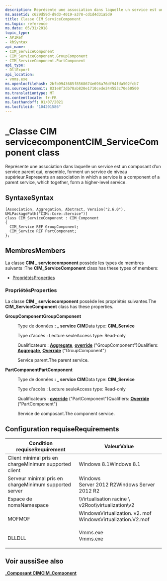 ```yaml
---
description: Représente une association dans laquelle un service est un composant d’un service parent qui, ensemble, forment un service de niveau supérieur.
ms.assetid: c629d59d-d9d3-4019-a378-cd1d4d31a5d9
title: Classe CIM_ServiceComponent
ms.topic: reference
ms.date: 05/31/2018
topic_type:
- APIRef
- kbSyntax
api_name:
- CIM_ServiceComponent
- CIM_ServiceComponent.GroupComponent
- CIM_ServiceComponent.PartComponent
api_type:
- DllExport
api_location:
- vmms.exe
ms.openlocfilehash: 2bfb9943685f8568674e696a76df94fda502fcb7
ms.sourcegitcommit: 831e8f3db78ab820e1710cede244553c70e50500
ms.translationtype: MT
ms.contentlocale: fr-FR
ms.lasthandoff: 01/07/2021
ms.locfileid: "104201586"
---
```

# <a name="cim_servicecomponent-class"></a><span data-ttu-id="61185-103">\_Classe CIM servicecomponent</span><span class="sxs-lookup"><span data-stu-id="61185-103">CIM\_ServiceComponent class</span></span>

<span data-ttu-id="61185-104">Représente une association dans laquelle un service est un composant d’un service parent qui, ensemble, forment un service de niveau supérieur.</span><span class="sxs-lookup"><span data-stu-id="61185-104">Represents an association in which a service is a component of a parent service, which together, form a higher-level service.</span></span>

## <a name="syntax"></a><span data-ttu-id="61185-105">Syntaxe</span><span class="sxs-lookup"><span data-stu-id="61185-105">Syntax</span></span>

``` syntax
[Association, Aggregation, Abstract, Version("2.6.0"), UMLPackagePath("CIM::Core::Service")]
class CIM_ServiceComponent : CIM_Component
{
  CIM_Service REF GroupComponent;
  CIM_Service REF PartComponent;
};
```

## <a name="members"></a><span data-ttu-id="61185-106">Membres</span><span class="sxs-lookup"><span data-stu-id="61185-106">Members</span></span>

<span data-ttu-id="61185-107">La classe **CIM \_ servicecomponent** possède les types de membres suivants :</span><span class="sxs-lookup"><span data-stu-id="61185-107">The **CIM\_ServiceComponent** class has these types of members:</span></span>

-   [<span data-ttu-id="61185-108">Propriétés</span><span class="sxs-lookup"><span data-stu-id="61185-108">Properties</span></span>](#properties)

### <a name="properties"></a><span data-ttu-id="61185-109">Propriétés</span><span class="sxs-lookup"><span data-stu-id="61185-109">Properties</span></span>

<span data-ttu-id="61185-110">La classe **CIM \_ servicecomponent** possède les propriétés suivantes.</span><span class="sxs-lookup"><span data-stu-id="61185-110">The **CIM\_ServiceComponent** class has these properties.</span></span>

<dl> <dt>

<span data-ttu-id="61185-111">**GroupComponent**</span><span class="sxs-lookup"><span data-stu-id="61185-111">**GroupComponent**</span></span>
</dt> <dd> <dl> <dt>

<span data-ttu-id="61185-112">Type de données **: \_ service CIM**</span><span class="sxs-lookup"><span data-stu-id="61185-112">Data type: **CIM\_Service**</span></span>
</dt> <dt>

<span data-ttu-id="61185-113">Type d'accès : Lecture seule</span><span class="sxs-lookup"><span data-stu-id="61185-113">Access type: Read-only</span></span>
</dt> <dt>

<span data-ttu-id="61185-114">Qualificateurs : [**Aggregate**](/windows/desktop/WmiSdk/standard-qualifiers), [**override**](/windows/desktop/WmiSdk/standard-qualifiers) ("GroupComponent")</span><span class="sxs-lookup"><span data-stu-id="61185-114">Qualifiers: [**Aggregate**](/windows/desktop/WmiSdk/standard-qualifiers), [**Override**](/windows/desktop/WmiSdk/standard-qualifiers) ("GroupComponent")</span></span>
</dt> </dl>

<span data-ttu-id="61185-115">Service parent.</span><span class="sxs-lookup"><span data-stu-id="61185-115">The parent service.</span></span>

</dd> <dt>

<span data-ttu-id="61185-116">**PartComponent**</span><span class="sxs-lookup"><span data-stu-id="61185-116">**PartComponent**</span></span>
</dt> <dd> <dl> <dt>

<span data-ttu-id="61185-117">Type de données **: \_ service CIM**</span><span class="sxs-lookup"><span data-stu-id="61185-117">Data type: **CIM\_Service**</span></span>
</dt> <dt>

<span data-ttu-id="61185-118">Type d'accès : Lecture seule</span><span class="sxs-lookup"><span data-stu-id="61185-118">Access type: Read-only</span></span>
</dt> <dt>

<span data-ttu-id="61185-119">Qualificateurs : [**override**](/windows/desktop/WmiSdk/standard-qualifiers) ("PartComponent")</span><span class="sxs-lookup"><span data-stu-id="61185-119">Qualifiers: [**Override**](/windows/desktop/WmiSdk/standard-qualifiers) ("PartComponent")</span></span>
</dt> </dl>

<span data-ttu-id="61185-120">Service de composant.</span><span class="sxs-lookup"><span data-stu-id="61185-120">The component service.</span></span>

</dd> </dl>

## <a name="requirements"></a><span data-ttu-id="61185-121">Configuration requise</span><span class="sxs-lookup"><span data-stu-id="61185-121">Requirements</span></span>



| <span data-ttu-id="61185-122">Condition requise</span><span class="sxs-lookup"><span data-stu-id="61185-122">Requirement</span></span> | <span data-ttu-id="61185-123">Valeur</span><span class="sxs-lookup"><span data-stu-id="61185-123">Value</span></span> |
|-------------------------------------|---------------------------------------------------------------------------------------------------------|
| <span data-ttu-id="61185-124">Client minimal pris en charge</span><span class="sxs-lookup"><span data-stu-id="61185-124">Minimum supported client</span></span><br/> | <span data-ttu-id="61185-125">Windows 8.1</span><span class="sxs-lookup"><span data-stu-id="61185-125">Windows 8.1</span></span><br/>                                                                                  |
| <span data-ttu-id="61185-126">Serveur minimal pris en charge</span><span class="sxs-lookup"><span data-stu-id="61185-126">Minimum supported server</span></span><br/> | <span data-ttu-id="61185-127">Windows Server 2012 R2</span><span class="sxs-lookup"><span data-stu-id="61185-127">Windows Server 2012 R2</span></span><br/>                                                                       |
| <span data-ttu-id="61185-128">Espace de noms</span><span class="sxs-lookup"><span data-stu-id="61185-128">Namespace</span></span><br/>                | <span data-ttu-id="61185-129">\\Virtualisation racine \\ v2</span><span class="sxs-lookup"><span data-stu-id="61185-129">Root\\virtualization\\v2</span></span><br/>                                                                     |
| <span data-ttu-id="61185-130">MOF</span><span class="sxs-lookup"><span data-stu-id="61185-130">MOF</span></span><br/>                      | <dl> <span data-ttu-id="61185-131"><dt>WindowsVirtualization. v2. mof</dt></span><span class="sxs-lookup"><span data-stu-id="61185-131"><dt>WindowsVirtualization.V2.mof</dt></span></span> </dl> |
| <span data-ttu-id="61185-132">DLL</span><span class="sxs-lookup"><span data-stu-id="61185-132">DLL</span></span><br/>                      | <dl> <span data-ttu-id="61185-133"><dt>Vmms.exe</dt></span><span class="sxs-lookup"><span data-stu-id="61185-133"><dt>Vmms.exe</dt></span></span> </dl>                     |



## <a name="see-also"></a><span data-ttu-id="61185-134">Voir aussi</span><span class="sxs-lookup"><span data-stu-id="61185-134">See also</span></span>

<dl> <dt>

[<span data-ttu-id="61185-135">**\_Composant CIM**</span><span class="sxs-lookup"><span data-stu-id="61185-135">**CIM\_Component**</span></span>](cim-component.md)
</dt> </dl>

 


